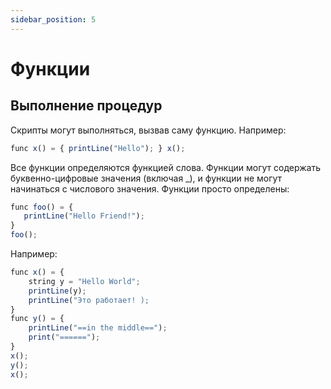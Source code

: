 ```yaml
---
sidebar_position: 5
---
```


# Функции

## Выполнение процедур

Скрипты могут выполняться, вызвав саму функцию. Например:
```jsx
func x() = { printLine("Hello"); } x();
```

Все функции определяются функцией слова. Функции могут содержать буквенно-цифровые значения (включая _), и функции не могут начинаться с числового значения. Функции просто определены:

```jsx
func foo() = {
   printLine("Hello Friend!");
}
foo();
```

Например:

```jsx
func x() = {
    string y = "Hello World";
    printLine(y);
    printLine("Это работает! );
}
func y() = {
    printLine("==in the middle==");
    print("======");
}
x();
y();
x();

```